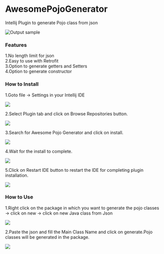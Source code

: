 # AwesomePojoGenerator
Intellij Plugin to generate Pojo class from json

![Output sample](https://github.com/jineshfrancs/AwesomePojoGenerator/blob/master/screen/tutorial.gif) 
<h3><b>Features</b></h3>
1.No length limit for json<br>
2.Easy to use with Retrofit<br>
3.Option to generate getters and Setters<br>
4.Option to generate constructor

<h3><b>How to Install</b></h3>

1.Goto file -> Settings in your Intellij IDE  

<img src="https://github.com/jineshfrancs/AwesomePojoGenerator/blob/master/screen/editedFirst.png"/>

2.Select Plugin tab and click on Browse Repositories button.

<img src="https://github.com/jineshfrancs/AwesomePojoGenerator/blob/master/screen/screenTwo.png"/>

3.Search for Awesome Pojo Generator and click on install.

<img src="https://github.com/jineshfrancs/AwesomePojoGenerator/blob/master/screen/screenThree.png"/>

4.Wait for the install to complete.

<img src="https://github.com/jineshfrancs/AwesomePojoGenerator/blob/master/screen/screenFour.png"/>

5.Click on Restart IDE button to restart the IDE for completing plugin installation.

<img src="https://github.com/jineshfrancs/AwesomePojoGenerator/blob/master/screen/screenFive.png"/>

<h3><b>How to Use</b></h3>

1.Right click on the package in which you want to generate the pojo classes -> click on new -> click on new Java class from Json

<img src="https://github.com/jineshfrancs/AwesomePojoGenerator/blob/master/screen/screenSix.png"/>

2.Paste the json and fill the Main Class Name and click on generate.Pojo classes will be generated in the package.

<img src="https://github.com/jineshfrancs/AwesomePojoGenerator/blob/master/screen/screenSeven.png"/>
